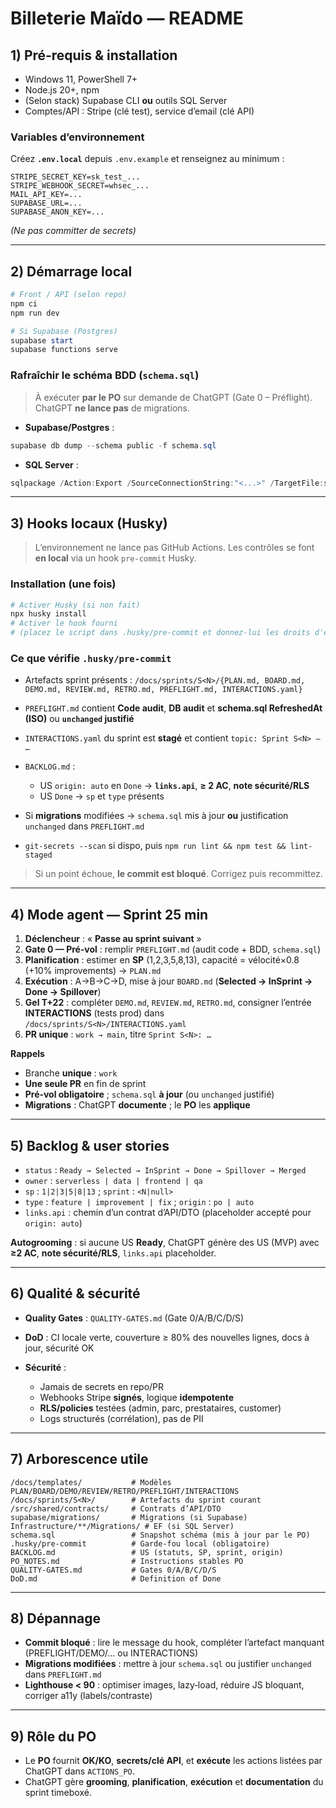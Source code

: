 # Billeterie Maïdo — README

## 1) Pré‑requis & installation

* Windows 11, PowerShell 7+
* Node.js 20+, npm
* (Selon stack) Supabase CLI **ou** outils SQL Server
* Comptes/API : Stripe (clé test), service d’email (clé API)

### Variables d’environnement

Créez **`.env.local`** depuis `.env.example` et renseignez au minimum :

```
STRIPE_SECRET_KEY=sk_test_...
STRIPE_WEBHOOK_SECRET=whsec_...
MAIL_API_KEY=...
SUPABASE_URL=...
SUPABASE_ANON_KEY=...
```

*(Ne pas committer de secrets)*

---

## 2) Démarrage local

```powershell
# Front / API (selon repo)
npm ci
npm run dev

# Si Supabase (Postgres)
supabase start
supabase functions serve
```

### Rafraîchir le schéma BDD (`schema.sql`)

> À exécuter **par le PO** sur demande de ChatGPT (Gate 0 – Préflight). ChatGPT **ne lance pas** de migrations.

* **Supabase/Postgres** :

```powershell
supabase db dump --schema public -f schema.sql
```

* **SQL Server** :

```powershell
sqlpackage /Action:Export /SourceConnectionString:"<...>" /TargetFile:schema.sql
```

---

## 3) Hooks locaux (Husky)

> L’environnement ne lance pas GitHub Actions. Les contrôles se font **en local** via un hook `pre-commit` Husky.

### Installation (une fois)

```powershell
# Activer Husky (si non fait)
npx husky install
# Activer le hook fourni
# (placez le script dans .husky/pre-commit et donnez-lui les droits d'exécution)
```

### Ce que vérifie `.husky/pre-commit`

* Artefacts sprint présents : `/docs/sprints/S<N>/{PLAN.md, BOARD.md, DEMO.md, REVIEW.md, RETRO.md, PREFLIGHT.md, INTERACTIONS.yaml}`
* `PREFLIGHT.md` contient **Code audit**, **DB audit** et **schema.sql RefreshedAt (ISO)** ou **`unchanged` justifié**
* `INTERACTIONS.yaml` du sprint est **stagé** et contient `topic: Sprint S<N> — …`
* `BACKLOG.md` :

  * US `origin: auto` en `Done` → **`links.api`**, **≥ 2 AC**, **note sécurité/RLS**
  * US `Done` → `sp` et `type` présents
* Si **migrations** modifiées → `schema.sql` mis à jour **ou** justification `unchanged` dans `PREFLIGHT.md`
* `git-secrets --scan` si dispo, puis `npm run lint && npm test && lint-staged`

> Si un point échoue, **le commit est bloqué**. Corrigez puis recommittez.

---

## 4) Mode agent — Sprint 25 min

1. **Déclencheur** : « **Passe au sprint suivant** »
2. **Gate 0 — Pré‑vol** : remplir `PREFLIGHT.md` (audit code + BDD, `schema.sql`)
3. **Planification** : estimer en **SP** (1,2,3,5,8,13), capacité = vélocité×0.8 (+10% improvements) → `PLAN.md`
4. **Exécution** : A→B→C→D, mise à jour `BOARD.md` (**Selected → InSprint → Done → Spillover**)
5. **Gel T+22** : compléter `DEMO.md`, `REVIEW.md`, `RETRO.md`, consigner l’entrée **INTERACTIONS** (tests prod) dans `/docs/sprints/S<N>/INTERACTIONS.yaml`
6. **PR unique** : `work → main`, titre `Sprint S<N>: …`

**Rappels**

* Branche **unique** : `work`
* **Une seule PR** en fin de sprint
* **Pré‑vol obligatoire** ; `schema.sql` **à jour** (ou `unchanged` justifié)
* **Migrations** : ChatGPT **documente** ; le **PO** les **applique**

---

## 5) Backlog & user stories

* `status` : `Ready → Selected → InSprint → Done → Spillover → Merged`
* `owner` : `serverless | data | frontend | qa`
* `sp` : `1|2|3|5|8|13` ; `sprint` : `<N|null>`
* `type` : `feature | improvement | fix` ; `origin` : `po | auto`
* `links.api` : chemin d’un contrat d’API/DTO (placeholder accepté pour `origin: auto`)

**Autogrooming** : si aucune US **Ready**, ChatGPT génère des US (MVP) avec **≥2 AC**, **note sécurité/RLS**, `links.api` placeholder.

---

## 6) Qualité & sécurité

* **Quality Gates** : `QUALITY-GATES.md` (Gate 0/A/B/C/D/S)
* **DoD** : CI locale verte, couverture ≥ 80% des nouvelles lignes, docs à jour, sécurité OK
* **Sécurité** :

  * Jamais de secrets en repo/PR
  * Webhooks Stripe **signés**, logique **idempotente**
  * **RLS/policies** testées (admin, parc, prestataires, customer)
  * Logs structurés (corrélation), pas de PII

---

## 7) Arborescence utile

```
/docs/templates/           # Modèles PLAN/BOARD/DEMO/REVIEW/RETRO/PREFLIGHT/INTERACTIONS
/docs/sprints/S<N>/        # Artefacts du sprint courant
/src/shared/contracts/     # Contrats d’API/DTO
supabase/migrations/       # Migrations (si Supabase)
Infrastructure/**/Migrations/ # EF (si SQL Server)
schema.sql                 # Snapshot schéma (mis à jour par le PO)
.husky/pre-commit          # Garde-fou local (obligatoire)
BACKLOG.md                 # US (statuts, SP, sprint, origin)
PO_NOTES.md                # Instructions stables PO
QUALITY-GATES.md           # Gates 0/A/B/C/D/S
DoD.md                     # Definition of Done
```

---

## 8) Dépannage

* **Commit bloqué** : lire le message du hook, compléter l’artefact manquant (PREFLIGHT/DEMO/… ou INTERACTIONS)
* **Migrations modifiées** : mettre à jour `schema.sql` ou justifier `unchanged` dans `PREFLIGHT.md`
* **Lighthouse < 90** : optimiser images, lazy‑load, réduire JS bloquant, corriger a11y (labels/contraste)

---

## 9) Rôle du PO

* Le **PO** fournit **OK/KO**, **secrets/clé API**, et **exécute** les actions listées par ChatGPT dans `ACTIONS_PO`.
* ChatGPT gère **grooming**, **planification**, **exécution** et **documentation** du sprint timeboxé.
